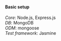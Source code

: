 #### Basic setup

_Core_: Node.js, Express.js  
_DB_: MongoDB  
_ODM_: mongoose  
_Test framework_: Jasmine  
